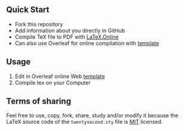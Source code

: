 ## Quick Start
- Fork this repository
- Add information about you directly in GitHub
- Compile TeX file to PDF with [LaTeX.Online](https://latexonline.cc/)
- Can also use Overleaf for online compilation with [template](https://www.overleaf.com/)

## Usage

1. Edit in Overleaf online Web [template](https://www.overleaf.com/)
2. Compile tex on your Computer

## Terms of sharing

Feel free to use, copy, fork, share, study and/or modify it because the LaTeX source code of the `twentysecond.sty` file is [MIT](http://en.wikipedia.org/wiki/MIT_License) licensed.

